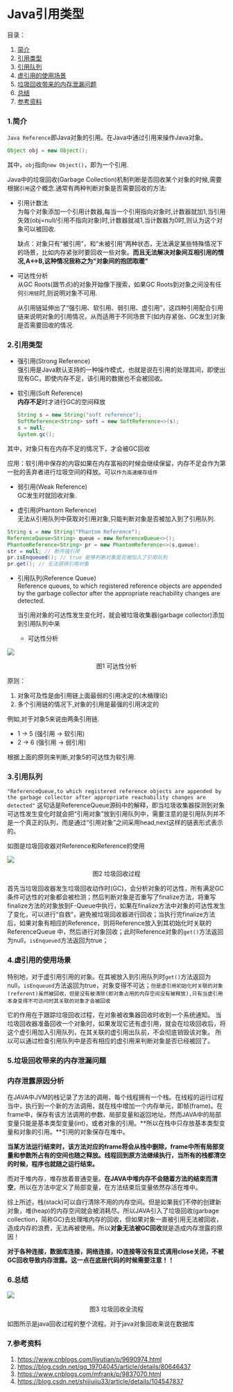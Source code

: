 # Java引用类型

目录：

1. [简介][1]
2. [引用类型][2]
3. [引用队列][3]
4. [虚引用的使用场景][4]
5. [垃圾回收带来的内存泄漏问题][5]
6. [总结][6]
7. [参考资料][7]


### 1.简介

`Java Reference`即Java对象的引用。在Java中通过引用来操作Java对象。

```java
Object obj = new Object();
```
其中，`obj`指向`new Object()`，即为一个引用.

Java中的垃圾回收(Garbage Collection)机制判断是否回收某个对象的时候,需要根据`引用`这个概念.通常有两种判断对象是否需要回收的方法: 

* 引用计数法        
    为每个对象添加一个引用计数器,每当一个引用指向对象时,计数器就加1,当引用失效(obj=null/引用不指向对象)时,计数器就减1,当计数器为0时,则认为这个对象可以被回收.       

    缺点：对象只有“被引用”，和“未被引用”两种状态，无法满足某些特殊情况下的场景，比如内存紧张时要回收一些对象。**而且无法解决对象间互相引用的情况,A<->B,这种情况我称之为"对象间的抱团取暖"**

* 可达性分析        
    从GC Roots(跟节点)的对象开始像下搜索，如果GC Roots到对象之间没有任何`引用链`时,则说明对象不可用.        

    从引用链延伸出了“强引用、软引用、弱引用、虚引用”，这四种引用配合引用链来说明对象的引用情况，从而适用于不同场景下(如内存紧张、GC发生)对象是否需要回收的情况.


### 2.引用类型

* 强引用(Strong Reference)        
    强引用是Java默认支持的一种操作模式，也就是说在引用的处理其间，即使出现有GC，即使内存不足，该引用的数据也不会被回收。

* 软引用(Soft Reference)        
    **内存不足**时才进行GC的空间释放
    
    ```java
    String s = new String("soft reference");
    SoftReference<String> soft = new SoftReference<>(s);
    s = null;
    System.gc();
    ```
其中，对象只有在内存不足的情况下，才会被GC回收      
    
应用：软引用中保存的内容如果在内存富裕的时候会继续保留，内存不足会作为第一批的丢弃者进行垃圾空间的释放。可以`作为高速缓存组件`
    
* 弱引用(Weak Reference)        
    GC发生时就回收对象.

* 虚引用(Phantom Reference)     
    无法从引用队列中获取对引用对象,只能判断对象是否被加入到了引用队列.
```java
String s = new String("Phantom Reference");
ReferenceQueue<String> queue = new ReferenceQueue<>();
PhantomReference<String> pr = new PhantomReference<>(s,queue);
str = null; // 断开强引用
pr.isEnqueued(); // true 能够判断对象是否被加入了引用队列
pr.get(); // 无法获得引用对象
```

* 引用队列(Reference Queue)     
    Reference queues, to which registered reference objects are appended by the garbage collector after the appropriate reachability changes are detected.      

    当引用对象的可达性发生变化时，就会被垃圾收集器(garbage collector)添加到引用队列中来

    * 可达性分析        

![](1.jpg)
<center>图1 可达性分析</center>

原则：      
1. 对象可及性是由引用链上面最弱的引用决定的(木桶理论)
2. 多个引用链的情况下,对象的引用是最强的引用决定的

例如,对于对象5来说由两条引用链.
* 1 -> 5 (强引用 -> 软引用)
* 2 -> 6 (强引用 -> 弱引用)

根据上面的原则来判断,对象5的可达性为软引用.

### 3.引用队列

`"ReferenceQueue,to which registered reference objects are appended by the garbage collector after appropriate reachability changes are detected"` 这句话是ReferenceQueue源码中的解释，即当垃圾收集器探测到对象可达性发生变化时就会把“引用对象”放到引用队列中，需要注意的是引用队列并不是一个真正的队列，而是通过“引用对象”之间采用head,next这样的链表形式表示的。

如图是垃圾回收器对Reference和Reference的使用

![](2.png)

<center>图2 垃圾回收过程</center>

首先当垃圾回收器发生垃圾回收动作时(GC)，会分析对象的可达性，所有满足GC条件可达性的对象都会被检测；然后判断对象是否重写了finalize方法，将重写finalize方法的对象放到F-Queue中执行，如果在finalize方法中对象的可达性发生了变化，可以进行“自救”，避免被垃圾回收器进行回收；当执行完finalize方法后，如果对象有相应的Reference，则将Reference放入到其初始化时关联的ReferenceQueue 中，然后进行对象回收；此时Reference对象的`get()`方法返回为null，`isEnqueued`方法返回为true；



### 4.虚引用的使用场景

特别地，对于虚引用引用的对象。在其被放入到引用队列时`get()`方法返回为null，`isEnqueued`方法返回为true，对象变得不可达；`但是虚引用初始化时关联的对象(referent)虽然被回收，但是没有被清除(即对象占用的内存空间没有被释放),只有当虚引用本身变得不可访问时其关联的对象才会被回收`

它的作用在于跟踪垃圾回收过程，在对象被收集器回收时收到一个系统通知。  当垃圾回收器准备回收一个对象时，如果发现它还有虚引用，就会在垃圾回收后，将这个虚引用加入引用队列，在其关联的虚引用出队前，不会彻底销毁该对象。  所以可以通过检查引用队列中是否有相应的虚引用来判断对象是否已经被回了。





### 5.垃圾回收带来的内存泄漏问题

### 内存泄露原因分析

在JAVA中JVM的栈记录了方法的调用，每个线程拥有一个栈。在线程的运行过程当中，执行到一个新的方法调用，就在栈中增加一个内存单元，即帧(frame)。在frame中，保存有该方法调用的参数、局部变量和返回地址。然而JAVA中的局部变量只能是基本类型变量(int)，或者对象的引用。**所以在栈中只存放基本类型变量和对象的引用。**引用的对象保存在堆中。

**当某方法运行结束时，该方法对应的frame将会从栈中删除，frame中所有局部变量和参数所占有的空间也随之释放。线程回到原方法继续执行，当所有的栈都清空的时候，程序也就随之运行结束。**

而对于堆内存，堆存放着普通变量。**在JAVA中堆内存不会随着方法的结束而清空**，所以在方法中定义了局部变量，在方法结束后变量依然存活在堆中。

综上所述，栈(stack)可以自行清除不用的内存空间。但是如果我们不停的创建新对象，堆(heap)的内存空间就会被消耗尽。所以JAVA引入了垃圾回收(garbage collection，简称GC)去处理堆内存的回收，但如果对象一直被引用无法被回收，造成内存的浪费，无法再被使用。所以**对象无法被GC回收**就是造成内存泄露的原因！



**对于各种连接，数据库连接，网络连接，IO连接等没有显式调用close关闭，不被GC回收导致内存泄露。这一点在底层代码的时候需要注意！！**



### 6.总结

![](3.png)

<center>图3 垃圾回收全流程</center>

如图所示是java回收过程的整个流程。对于java对象回收来说在数据库


### 7.参考资料

1. https://www.cnblogs.com/liyutian/p/9690974.html
2. https://blog.csdn.net/qq_19704045/article/details/80646437
3. https://www.cnblogs.com/mfrank/p/9837070.html
4. https://blog.csdn.net/shijiujiu33/article/details/104547837



[1]: #1简介
[2]: #2引用类型
[3]: #3应用
[4]: #4虚引用的使用场景
[5]: #5垃圾回收带来的内存泄漏问题
[6]: #6总结
[7]: #参考资料